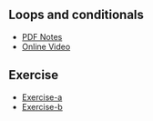 ## Loops and conditionals
+ [PDF Notes](https://github.com/mqhe/learning-materials/blob/main/python/loops-and-conditionals/02-loops-and-conditionals.pdf)
+ [Online Video](https://personalpages.manchester.ac.uk/staff/stefan.guettel/py/02-video.php)

## Exercise
+ [Exercise-a](https://personalpages.manchester.ac.uk/staff/stefan.guettel/py/02b-exercises.html)
+ [Exercise-b](https://personalpages.manchester.ac.uk/staff/stefan.guettel/py/02c-loops_conditionals.html)

